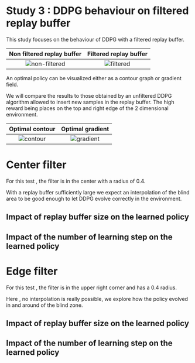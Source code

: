 # Study 3 : DDPG behaviour on filtered replay buffer

This study focuses on the behaviour of DDPG with a filtered replay buffer.

Non filtered replay buffer           |  Filtered replay buffer
:-------------------------:|:-------------------------:
![non-filtered](https://raw.githubusercontent.com/schott97l/RL_analysis/master/Studies/Study_3/images/non-filtered.png)   |  ![filtered](https://raw.githubusercontent.com/schott97l/RL_analysis/master/Studies/Study_3/images/filtered.png)


An optimal policy can be visualized either as a contour graph or gradient field.

We will compare the results to those obtained by an unfiltered DDPG algorithm allowed to insert new samples in the replay buffer. The high reward being places on the top and right edge of the 2 dimensional environment.

Optimal contour           |  Optimal gradient
:-------------------------:|:-------------------------:
![contour](https://raw.githubusercontent.com/schott97l/RL_analysis/master/Studies/Study_3/images/contour.png)   |  ![gradient](https://raw.githubusercontent.com/schott97l/RL_analysis/master/Studies/Study_3/images/gradient.png)


# Center filter

For this test , the filter is in the center with a radius of 0.4.

With a replay buffer sufficiently large we expect an interpolation of the blind area to be good enough to let DDPG evolve correctly in the environment.

## Impact of replay buffer size on the learned policy 

## Impact of the number of learning step on the learned policy

# Edge filter

For this test , the filter is in the upper right corner and has a 0.4 radius.

Here , no interpolation is really possible,  we explore how the policy evolved in and around of the blind zone.

## Impact of replay buffer size on the learned policy 

## Impact of the number of learning step on the learned policy

